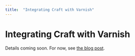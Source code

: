 ```yaml
---
title:  "Integrating Craft with Varnish"
---
```


# Integrating Craft with Varnish

Details coming soon. For now, see [the blog post](http://supercool.github.io/2015/06/08/making-craft-sing-with-varnish-and-nginx.html#finally-varnish-fix-my-ttfb).
